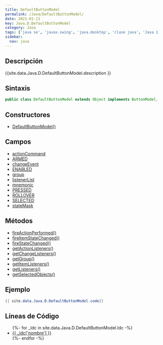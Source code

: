 ```yaml
---
title: DefaultButtonModel
permalink: /Java/DefaultButtonModel/
date: 2021-01-11
key: Java.D.DefaultButtonModel
category: Java
tags: ['java se', 'javax.swing', 'java.desktop', 'clase java', 'Java 1.2']
sidebar: 
  nav: java
---
```


## Descripción
{{site.data.Java.D.DefaultButtonModel.description }}

## Sintaxis
~~~java
public class DefaultButtonModel extends Object implements ButtonModel, Serializable
~~~

## Constructores
* [DefaultButtonModel()](/Java/DefaultButtonModel/DefaultButtonModel/)

## Campos
* [actionCommand](/Java/DefaultButtonModel/actionCommand)
* [ARMED](/Java/DefaultButtonModel/ARMED)
* [changeEvent](/Java/DefaultButtonModel/changeEvent)
* [ENABLED](/Java/DefaultButtonModel/ENABLED)
* [group](/Java/DefaultButtonModel/group)
* [listenerList](/Java/DefaultButtonModel/listenerList)
* [mnemonic](/Java/DefaultButtonModel/mnemonic)
* [PRESSED](/Java/DefaultButtonModel/PRESSED)
* [ROLLOVER](/Java/DefaultButtonModel/ROLLOVER)
* [SELECTED](/Java/DefaultButtonModel/SELECTED)
* [stateMask](/Java/DefaultButtonModel/stateMask)

## Métodos
* [fireActionPerformed()](/Java/DefaultButtonModel/fireActionPerformed)
* [fireItemStateChanged()](/Java/DefaultButtonModel/fireItemStateChanged)
* [fireStateChanged()](/Java/DefaultButtonModel/fireStateChanged)
* [getActionListeners()](/Java/DefaultButtonModel/getActionListeners)
* [getChangeListeners()](/Java/DefaultButtonModel/getChangeListeners)
* [getGroup()](/Java/DefaultButtonModel/getGroup)
* [getItemListeners()](/Java/DefaultButtonModel/getItemListeners)
* [getListeners()](/Java/DefaultButtonModel/getListeners)
* [getSelectedObjects()](/Java/DefaultButtonModel/getSelectedObjects)

## Ejemplo
~~~java
{{ site.data.Java.D.DefaultButtonModel.code}}
~~~

## Líneas de Código
<ul>
{%- for _ldc in site.data.Java.D.DefaultButtonModel.ldc -%}
   <li>
       <a href="{{_ldc['url'] }}">{{ _ldc['nombre'] }}</a>
   </li>
{%- endfor -%}
</ul>
